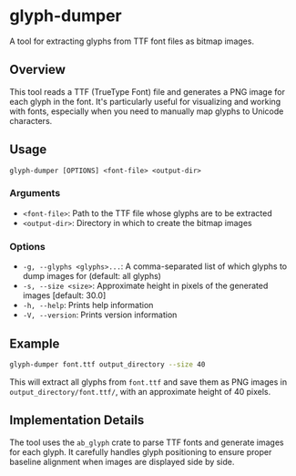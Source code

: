 # glyph-dumper

A tool for extracting glyphs from TTF font files as bitmap images.

## Overview

This tool reads a TTF (TrueType Font) file and generates a PNG image for each glyph in the font. It's particularly useful for visualizing and working with fonts, especially when you need to manually map glyphs to Unicode characters.

## Usage

```
glyph-dumper [OPTIONS] <font-file> <output-dir>
```

### Arguments

- `<font-file>`: Path to the TTF file whose glyphs are to be extracted
- `<output-dir>`: Directory in which to create the bitmap images

### Options

- `-g, --glyphs <glyphs>...`: A comma-separated list of which glyphs to dump images for (default: all glyphs)
- `-s, --size <size>`: Approximate height in pixels of the generated images [default: 30.0]
- `-h, --help`: Prints help information
- `-V, --version`: Prints version information

## Example

```bash
glyph-dumper font.ttf output_directory --size 40
```

This will extract all glyphs from `font.ttf` and save them as PNG images in `output_directory/font.ttf/`, with an approximate height of 40 pixels.

## Implementation Details

The tool uses the `ab_glyph` crate to parse TTF fonts and generate images for each glyph. It carefully handles glyph positioning to ensure proper baseline alignment when images are displayed side by side.